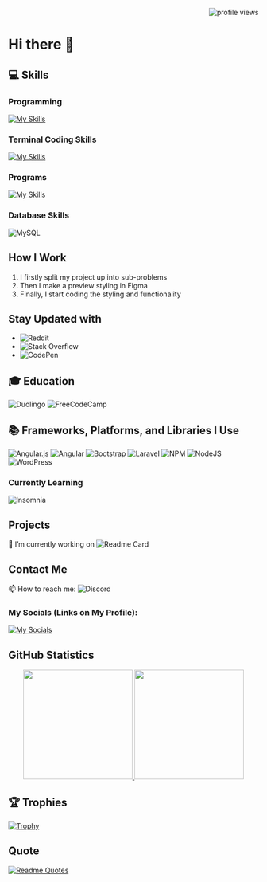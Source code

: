 
<!--
**liamvdm2/liamvdm2** is a ✨ _special_ ✨ repository because its `README.md` (this file) appears on your GitHub profile.
-->



<p align="right">
  <img src="https://komarev.com/ghpvc/?username=liamvdm2&color=brightgreen&style=flat-square" alt="profile views">
</p>

# Hi there 👋

## :computer: Skills

### Programming
[![My Skills](https://skillicons.dev/icons?i=angular,css,figma,html,js,mysql,nodejs,ts,wordpress&perline=3)](https://skillicons.dev)

### Terminal Coding Skills
[![My Skills](https://skillicons.dev/icons?i=linux,powershell&perline=3)](https://skillicons.dev)

### Programs
[![My Skills](https://skillicons.dev/icons?i=vscode&perline=3)](https://skillicons.dev)

### Database Skills
![MySQL](https://img.shields.io/badge/mysql-%2300f.svg?style=for-the-badge&logo=mysql&logoColor=white)

## How I Work
1. I firstly split my project up into sub-problems
2. Then I make a preview styling in Figma
3. Finally, I start coding the styling and functionality

## Stay Updated with

- ![Reddit](https://img.shields.io/badge/Reddit-%23FF4500.svg?style=for-the-badge&logo=Reddit&logoColor=white) 
- ![Stack Overflow](https://img.shields.io/badge/-Stackoverflow-FE7A16?style=for-the-badge&logo=stack-overflow&logoColor=white) 
- ![CodePen](https://img.shields.io/badge/Codepen-000000?style=for-the-badge&logo=codepen&logoColor=white)

## 🎓 Education
![Duolingo](https://img.shields.io/badge/Duolingo-%234DC730.svg?style=for-the-badge&logo=Duolingo&logoColor=white)
![FreeCodeCamp](https://img.shields.io/badge/Freecodecamp-%23123.svg?&style=for-the-badge&logo=freecodecamp&logoColor=green)

## 📚 Frameworks, Platforms, and Libraries I Use

![Angular.js](https://img.shields.io/badge/angular.js-%23E23237.svg?style=for-the-badge&logo=angularjs&logoColor=white)
![Angular](https://img.shields.io/badge/angular-%23DD0031.svg?style=for-the-badge&logo=angular&logoColor=white)
![Bootstrap](https://img.shields.io/badge/bootstrap-%238511FA.svg?style=for-the-badge&logo=bootstrap&logoColor=white)
![Laravel](https://img.shields.io/badge/laravel-%23FF2D20.svg?style=for-the-badge&logo=laravel&logoColor=white)
![NPM](https://img.shields.io/badge/NPM-%23CB3837.svg?style=for-the-badge&logo=npm&logoColor=white)
![NodeJS](https://img.shields.io/badge/node.js-6DA55F?style=for-the-badge&logo=node.js&logoColor=white)
![WordPress](https://img.shields.io/badge/WordPress-%23117AC9.svg?style=for-the-badge&logo=WordPress&logoColor=white)

### Currently Learning 
![Insomnia](https://img.shields.io/badge/Insomnia-black?style=for-the-badge&logo=insomnia&logoColor=5849BE)

## Projects
🔭 I’m currently working on
![Readme Card](https://github-readme-stats.vercel.app/api/pin/?username=liamvdm2&repo=eindproject)

## Contact Me
📫 How to reach me: ![Discord](https://dcbadge.vercel.app/api/shield/473182309957500929?theme=discord)

### My Socials (Links on My Profile):
[![My Socials](https://skillicons.dev/icons?i=github,instagram,linkedin&perline=3)](https://skillicons.dev)

## GitHub Statistics
<p align="center">
  <a href="https://github.com/liamvdm2">
    <img src="https://github-readme-stats.vercel.app/api?username=liamvdm2&show_icons=true&theme=tokyonight&show=prs_merged,prs_merged_percentage" height="220"/>
  </a>
  <a href="https://github.com/liamvdm2">
    <img src="https://github-readme-stats.vercel.app/api/top-langs/?username=liamvdm2&layout=compact&langs_count=6&theme=tokyonight" height="220"/>
  </a>
</p>

## 🏆 Trophies
[![Trophy](https://github-profile-trophy.vercel.app/?username=liamvdm2&theme=tokyonight)](https://github.com/ryo-ma/github-profile-trophy)

## Quote
[![Readme Quotes](https://quotes-github-readme.vercel.app/api?type=horizontal?theme=algolia)](https://github.com/piyushsuthar/github-readme-quotes)




